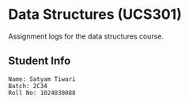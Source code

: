 # Data Structures (UCS301)

Assignment logs for the data structures course.

## Student Info

```
Name: Satyam Tiwari
Batch: 2C34
Roll No: 1024030088
```
